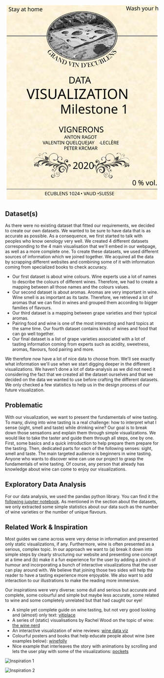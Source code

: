 ![plz](./img/milestone1_label.svg)

## Dataset(s)

As there were no existing dataset that fitted our requirements, we decided to create our own datasets. We wanted to be sure to have data that is as accurate as possible. As a consequence, we first started to talk with peoples who know oenology very well.
We created 4 different datasets corresponding to the 4 main visualisation that we'll embed in our webpage, as well as a more complete one.
To create these datasets, we used different sources of information which we joined together. We acquired all the data by scrapping different websites and combining some of it with information coming from specialized books to check accuracy. 

-  	Our first dataset is about wine colours. Wine experts use a lot of names to describe the colours of different wines. Therefore, we had to create a mapping between all those names and the colours values.
-  	Our second dataset is about aromas. Aromas are very important in wine. Wine smell is as important as its taste. Therefore, we retrieved a lot of aromas that we can find in wines and grouped them according to bigger families of flavours.
-  	Our third dataset is a mapping between grape varieties and their typical aromas.
-  	Pairing food and wine is one of the most interesting and hard topics at the same time. Our fourth dataset contains kinds of wines and food that can go well together.
-  	Our final dataset is a list of grape varieties associated with a lot of tasting information coming from experts such as acidity, sweetness, aromas, flavours, food pairing and more.

We therefore now have a lot of nice data to choose from. We'll see exactly what information we'll use when we start digging deeper in the different visualizations. 
We haven't done a lot of data-analysis as we did not need it considering the fact that we created all the dataset ourselves and that we decided on the data we wanted to use before crafting the different datasets. We only checked a few statistics to help us in the design process of our future visualization.

## Problematic

With our visualization, we want to present the fundamentals of wine tasting.
To many, diving into wine tasting is a real challenge: how to interpret what I sense (sight, smell and taste) while drinking wine? Our goal is to break down those sensations and explain them through simple visualizations.
We would like to take the taster and guide them through all steps, one by one. First, some basics and a quick introduction to help prepare them prepare for the tasting. Then, dedicated parts for each of the following senses: sight, smell and taste.
The main targeted audience is beginners in wine tasting. Anyone who wants to discover wine can use our project to grasp the fundamentals of wine tasting. Of course, any person that already has knowledge about wine can come to enjoy our visualizations.

## Exploratory Data Analysis

For our data analysis, we used the pandas python library. You can find it the [following jupyter notebook](https://github.com/com-480-data-visualization/com-480-project-onvagagner/blob/master/Wine101.ipynb). As mentioned in the section about the datasets, we only extracted some simple statistics about our data such as the number of wine varieties or the number of unique flavours.

## Related Work & Inspiration

Most guides we came across were very dense in information and presented only static visualizations, if any. Furthermore, wine is often presented as a serious, complex topic. In our approach we want to (a) break it down into simple steps by clearly structuring our website and presenting one concept at a time and (b) make it a fun experience for the user by adding a pinch of humour and incorporating a bunch of interactive visualizations that the user can play around with.
We believe that joining those two sides will help the reader to have a tasting experience more enjoyable. We also want to add interaction to our illustrations to make the reading more immersive.

Our inspirations were very diverse: some dull and serious but accurate and complete, some colourful and simple but maybe less accurate, some related to wine and some completely unrelated but that had caught our eye!

- A simple yet complete guide on wine tasting, but not very good looking and (almost) only text: [vitiplace](https://apprendre.vitiplace.com/deguster/degustation-vin.php)
- A series of (static) visualisations by Rachel Wood on the topic of wine: [the wine nerd](https://medium.com/the-wine-nerd/tagged/data-visualization)
- An interactive visualization of wine reviews: [wine data viz](https://stevejoachim.github.io/wine-data-viz/)
- Colourful posters and books that help educate people about wine (see examples below): [winefolly](https://shop.winefolly.com/collections/all)
- Nice example that interleaves the story with animations by scrolling and lets the user play with some of the visualizations: [pockets](https://pudding.cool/2018/08/pockets/)

![Inspiration 1](https://raw.githubusercontent.com/com-480-data-visualization/com-480-project-onvagagner/master/img/inspi1.jpg "Book from Winefolly")

![Inspiration 2](https://raw.githubusercontent.com/com-480-data-visualization/com-480-project-onvagagner/master/img/inspi2.jpg "Poster from Winefolly")